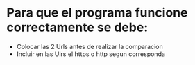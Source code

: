 # Para que el programa funcione correctamente se debe:

- Colocar las 2 Urls antes de realizar la comparacion
- Incluir en las Ulrs el https o http segun corresponda
